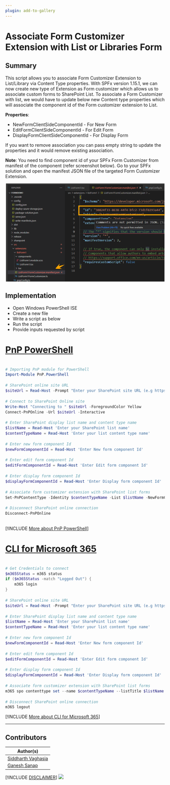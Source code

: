```yaml
---
plugin: add-to-gallery
---
```


# Associate Form Customizer Extension with List or Libraries Form

## Summary

This script allows you to associate Form Customizer Extension to List/Library via Content Type properties.
With SPFx version 1.15.1, we can now create new type of Extension as Form customizer which allows us to associate custom forms to SharePoint List. To associate a Form Customizer with list, we would have to update below new Content type properties which will associate the component id of the Form customizer extension to List.


**Properties**:

- NewFormClientSideComponentId - For New Form
- EditFormClientSideComponentId - For Edit Form
- DisplayFormClientSideComponentId - For Display Form

If you want to remove association you can pass empty string to update the properties and it would remove existing association.

**Note**: You need to find component id of your SPFx Form Customizer from manifest of the component (refer screenshot below). Go to your SPFx solution and open the manifest JSON file of the targeted Form Customizer Extension.

![Get Component ID](assets/howtogetcomponentid.png)

## Implementation

- Open Windows PowerShell ISE
- Create a new file
- Write a script as below
- Run the script
- Provide inputs requested by script

# [PnP PowerShell](#tab/pnpps)

```powershell

# Importing PnP module for PowerShell
Import-Module PnP.PowerShell

# SharePoint online site URL
$siteUrl = Read-Host -Prompt "Enter your SharePoint site URL (e.g https://<tenant>.sharepoint.com/sites/contoso)"

# Connect to SharePoint Online site
Write-Host "Connecting to " $siteUrl -ForegroundColor Yellow 
Connect-PnPOnline -Url $siteUrl -Interactive

# Enter SharePoint display list name and content type name
$listName = Read-Host 'Enter your SharePoint list name'
$contentTypeName = Read-Host 'Enter your list content type name'

# Enter new form component Id
$newFormComponentId = Read-Host 'Enter New form component Id'

# Enter edit form component Id
$editFormComponentId = Read-Host 'Enter Edit form component Id'

# Enter display form component Id
$displayFormComponentId = Read-Host 'Enter Display form component Id'

# Associate form customizer extension with SharePoint list forms
Set-PnPContentType -Identity $contentTypeName -List $listName -NewFormClientSideComponentId $newFormComponentId -EditFormClientSideComponentId $editFormComponentId -DisplayFormClientSideComponentId $displayFormComponentId

# Disconnect SharePoint online connection
Disconnect-PnPOnline
	
```

[!INCLUDE [More about PnP PowerShell](../../docfx/includes/MORE-PNPPS.md)]

# [CLI for Microsoft 365](#tab/cli-m365-ps)

```powershell

# Get Credentials to connect
$m365Status = m365 status
if ($m365Status -match "Logged Out") {
    m365 login
}

# SharePoint online site URL
$siteUrl = Read-Host -Prompt "Enter your SharePoint site URL (e.g https://<tenant>.sharepoint.com/sites/contoso)"

# Enter SharePoint display list name and content type name
$listName = Read-Host 'Enter your SharePoint list name'
$contentTypeName = Read-Host 'Enter your list content type name'

# Enter new form component Id
$newFormComponentId = Read-Host 'Enter New form component Id'

# Enter edit form component Id
$editFormComponentId = Read-Host 'Enter Edit form component Id'

# Enter display form component Id 
$displayFormComponentId = Read-Host 'Enter Display form component Id'

# Associate form customizer extension with SharePoint list forms
m365 spo contenttype set --name $contentTypeName --listTitle $listName --webUrl $siteUrl --NewFormClientSideComponentId $newFormComponentId --EditFormClientSideComponentId $editFormComponentId --DisplayFormClientSideComponentId $displayFormComponentId

# Disconnect SharePoint online connection
m365 logout

```

[!INCLUDE [More about CLI for Microsoft 365](../../docfx/includes/MORE-CLIM365.md)]

***

## Contributors

| Author(s) |
|-----------|
| [Siddharth Vaghasia](https://www.linkedin.com/in/siddharthvaghasia/) |
| [Ganesh Sanap](https://ganeshsanapblogs.wordpress.com/about) |

[!INCLUDE [DISCLAIMER](../../docfx/includes/DISCLAIMER.md)]
<img src="https://m365-visitor-stats.azurewebsites.net/script-samples/scripts/spo-add-formextension-to-list" aria-hidden="true" />
